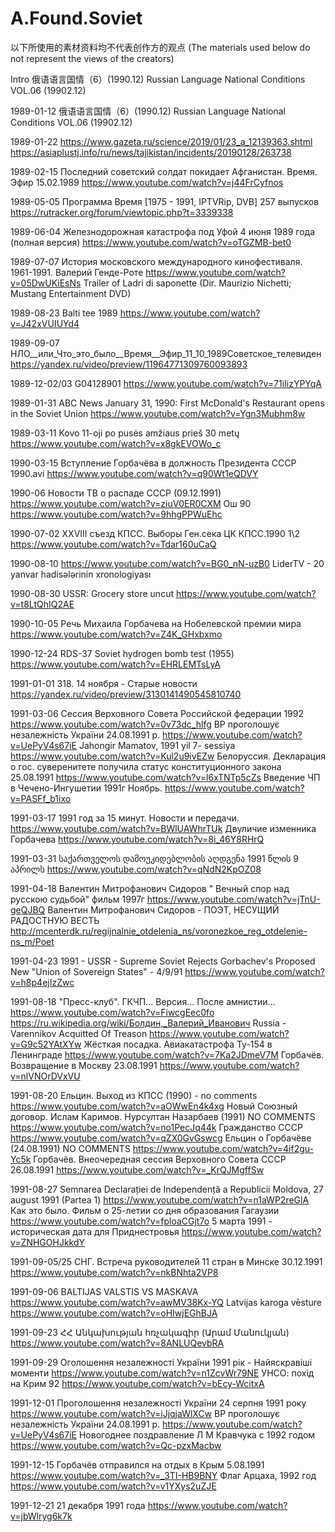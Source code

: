# A.Found.Soviet

以下所使用的素材资料均不代表创作方的观点
(The materials used below do not represent the views of the creators)

Intro
俄语语言国情（6）(1990.12)
Russian Language National Conditions VOL.06 (19902.12)

1989-01-12
俄语语言国情（6）(1990.12)
Russian Language National Conditions VOL.06 (19902.12)

1989-01-22
https://www.gazeta.ru/science/2019/01/23_a_12139363.shtml
https://asiaplustj.info/ru/news/tajikistan/incidents/20190128/263738

1989-02-15
Последний советский солдат покидает Афганистан. Время. Эфир 15.02.1989
https://www.youtube.com/watch?v=j44FrCyfnos

1989-05-05
Программа Время [1975 - 1991, IPTVRip, DVB] 257 выпусков
https://rutracker.org/forum/viewtopic.php?t=3339338

1989-06-04
Железнодорожная катастрофа под Уфой 4 июня 1989 года (полная версия)
https://www.youtube.com/watch?v=oTGZMB-bet0

1989-07-07
История московского международного кинофестиваля. 1961-1991. Валерий Генде-Роте
https://www.youtube.com/watch?v=05DwUKiEsNs
Trailer of Ladri di saponette (Dir. Maurizio Nichetti; Mustang Entertainment DVD)

1989-08-23
Balti tee 1989
https://www.youtube.com/watch?v=J42xVUIUYd4

1989-09-07
НЛО__или_Что_это_было__Время__Эфир_11_10_1989Советское_телевиден
https://yandex.ru/video/preview/11964771309760093893

1989-12-02/03
G04128901
https://www.youtube.com/watch?v=71iIizYPYqA

1989-01-31
ABC News January 31, 1990: First McDonald's Restaurant opens in the Soviet Union
https://www.youtube.com/watch?v=Ygn3Mubhm8w

1989-03-11
Kovo 11-oji po pusės amžiaus prieš 30 metų
https://www.youtube.com/watch?v=x8gkEVOWo_c

1990-03-15
Вступление Горбачёва в должность Президента СССР 1990.avi
https://www.youtube.com/watch?v=q90Wt1eQDVY

1990-06
Новости ТВ о распаде СССР (09.12.1991)
https://www.youtube.com/watch?v=ziuV0ER0CXM
Ош 90
https://www.youtube.com/watch?v=9hhgPPWuEhc

1990-07-02
XXVIII съезд КПСС. Выборы Ген.сека ЦК КПСС.1990 1\2
https://www.youtube.com/watch?v=Tdar160uCaQ

1990-08-10
https://www.youtube.com/watch?v=BG0_nN-uzB0
LiderTV - 20 yanvar hadisələrinin xronologiyası

1990-08-30
USSR: Grocery store uncut
https://www.youtube.com/watch?v=t8LtQhIQ2AE

1990-10-05
Речь Михаила Горбачева на Нобелевской премии мира
https://www.youtube.com/watch?v=Z4K_GHxbxmo

1990-12-24
RDS-37 Soviet hydrogen bomb test (1955)
https://www.youtube.com/watch?v=EHRLEMTsLyA

1991-01-01
318. 14 ноября - Старые новости
https://yandex.ru/video/preview/3130141490545810740

1991-03-06
Сессия Верховного Совета Российской федерации 1992
https://www.youtube.com/watch?v=0v73dc_hlfg
ВР проголошує незалежність України 24.08.1991 р.
https://www.youtube.com/watch?v=UePyV4s67iE
Jahongir Mamatov, 1991 yil 7- sessiya
https://www.youtube.com/watch?v=Kul2u9ivEZw
Белоруссия. Декларация о гос. суверенитете получила статус конституционного закона 25.08.1991
https://www.youtube.com/watch?v=l6xTNTp5cZs
Введение ЧП в Чечено-Ингушетии 1991г Ноябрь.
https://www.youtube.com/watch?v=PASFf_b1ixo

1991-03-17
1991 год за 15 минут. Новости и передачи.
https://www.youtube.com/watch?v=BWlUAWhrTUk
Двуличие изменника Горбачева
https://www.youtube.com/watch?v=8i_46Y8RHrQ

1991-03-31
საქართველოს დამოუკიდებლობის აღდგენა 1991 წლის 9 აპრილს
https://www.youtube.com/watch?v=qNdN2KpOZ08

1991-04-18
Валентин Митрофанович Сидоров " Вечный спор над русскою судьбой" фильм 1997г
https://www.youtube.com/watch?v=jTnU-geQJBQ
Валентин Митрофанович Сидоров - ПОЭТ, НЕСУЩИЙ РАДОСТНУЮ ВЕСТЬ
http://mcenterdk.ru/regijnalnie_otdelenia_ns/voronezkoe_reg_otdelenie-ns_m/Poet

1991-04-23
1991 - USSR - Supreme Soviet Rejects Gorbachev's Proposed New "Union of Sovereign States" - 4/9/91
https://www.youtube.com/watch?v=h8p4ejIzZwc

1991-08-18
"Пресс-клуб". ГКЧП... Версия... После амнистии...
https://www.youtube.com/watch?v=FiwcgEec0fo
https://ru.wikipedia.org/wiki/Болдин,_Валерий_Иванович
Russia - Varennikov Acquitted Of Treason
https://www.youtube.com/watch?v=G9c52YAtXYw
Жёсткая посадка. Авиакатастрофа Ту-154 в Ленинграде
https://www.youtube.com/watch?v=7Ka2JDmeV7M
Горбачёв. Возвращение в Москву 23.08.1991
https://www.youtube.com/watch?v=nlVNOrDVxVU

1991-08-20
Ельцин. Выход из КПСС (1990) - no comments
https://www.youtube.com/watch?v=aOWwEn4k4xg
Новый Союзный договор. Ислам Каримов. Нурсултан Назарбаев (1991) NO COMMENTS
https://www.youtube.com/watch?v=no1PecJq44k
Гражданство СССР
https://www.youtube.com/watch?v=qZX0GvGswcg
Ельцин о Горбачёве (24.08.1991) NO COMMENTS
https://www.youtube.com/watch?v=4if2gu-Yc5k
Горбачёв. Внеочередная сессия Верховного Совета СССР 26.08.1991
https://www.youtube.com/watch?v=_KrQJMgffSw

1991-08-27
Semnarea Declarației de Independență a Republicii Moldova, 27 august 1991 (Partea 1)
https://www.youtube.com/watch?v=n1aWP2reGlA
Как это было. Фильм о 25-летии со дня образования Гагаузии
https://www.youtube.com/watch?v=fploaCGjt7o
5 марта 1991 - историческая дата для Приднестровья
https://www.youtube.com/watch?v=ZNHGOHJkkdY

1991-09-05/25
СНГ. Встреча руководителей 11 стран в Минске 30.12.1991
https://www.youtube.com/watch?v=nkBNhta2VP8

1991-09-06
BALTIJAS VALSTIS VS MASKAVA
https://www.youtube.com/watch?v=awMV38Kx-YQ
Latvijas karoga vēsture
https://www.youtube.com/watch?v=oHIwjEGhBJA

1991-09-23
ՀՀ Անկախության հռչակագիր (Արամ Մանուկյան)
https://www.youtube.com/watch?v=8ANLUQevbRA

1991-09-29
Оголошення незалежності України 1991 рік - Найяскравіші моменти
https://www.youtube.com/watch?v=n1ZcvWr79NE
УНСО: похід на Крим 92
https://www.youtube.com/watch?v=bEcy-WcitxA

1991-12-01
Проголошення незалежності України 24 серпня 1991 року
https://www.youtube.com/watch?v=iJjqjaWlXCw
ВР проголошує незалежність України 24.08.1991 р.
https://www.youtube.com/watch?v=UePyV4s67iE
Новогоднее поздравление Л М Кравчука с 1992 годом
https://www.youtube.com/watch?v=Qc-pzxMacbw

1991-12-15
Горбачёв отправился на отдых в Крым 5.08.1991
https://www.youtube.com/watch?v=_3TI-HB9BNY
Флаг Арцаха, 1992 год
https://www.youtube.com/watch?v=v1YXys2uZJE

1991-12-21
21 декабря 1991 года
https://www.youtube.com/watch?v=jbWlryg6k7k

